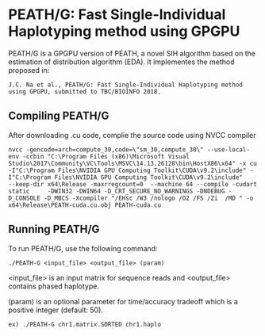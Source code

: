 # PEATH/G: Fast Single-Individual Haplotyping method using GPGPU

PEATH/G is a GPGPU version of PEATH, a novel SIH algorithm based on the estimation of distribution algorithm (EDA).
It implementes the method proposed in:
```
J.C. Na et al., PEATH/G: Fast Single-Individual Haplotyping method using GPGPU, submitted to TBC/BIOINFO 2018.
```

## Compiling PEATH/G

After downloading .cu code, complie the source code using NVCC compiler

```
nvcc -gencode=arch=compute_30,code=\"sm_30,compute_30\" --use-local-env -ccbin "C:\Program Files (x86)\Microsoft Visual Studio\2017\Community\VC\Tools\MSVC\14.13.26128\bin\HostX86\x64" -x cu  -I"C:\Program Files\NVIDIA GPU Computing Toolkit\CUDA\v9.2\include" -I"C:\Program Files\NVIDIA GPU Computing Toolkit\CUDA\v9.2\include"     --keep-dir x64\Release -maxrregcount=0  --machine 64 --compile -cudart static     -DWIN32 -DWIN64 -D_CRT_SECURE_NO_WARNINGS -DNDEBUG -D_CONSOLE -D_MBCS -Xcompiler "/EHsc /W3 /nologo /O2 /FS /Zi  /MD " -o x64\Release\PEATH-cuda.cu.obj PEATH-cuda.cu
```

## Running PEATH/G

To run PEATH/G, use the following command:

```
./PEATH-G <input_file> <output_file> (param)
```

<input_file> is an input matrix for sequence reads and
<output_file> contains phased haplotype.

(param) is an optional parameter for time/accuracy tradeoff which is a positive integer (default: 50).

```
ex) ./PEATH-G chr1.matrix.SORTED chr1.haplo
```

